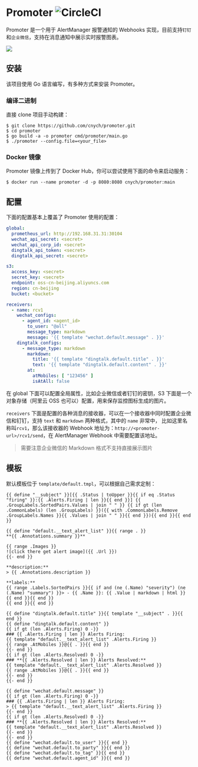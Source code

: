 # Promoter ![CircleCI](https://circleci.com/gh/cnych/promoter/tree/main.svg?style=shield)

Promoter 是一个用于 AlertManager 报警通知的 Webhooks 实现，目前支持`钉钉`和`企业微信`，支持在消息通知中展示实时报警图表。

![](https://bxdc-static.oss-cn-beijing.aliyuncs.com/images/20220226181006.png)


## 安装

该项目使用 Go 语言编写，有多种方式来安装 Promoter。

### 编译二进制

直接 clone 项目手动构建：
```shell
$ git clone https://github.com/cnych/promoter.git
$ cd promoter
$ go build -a -o promoter cmd/promoter/main.go
$ ./promoter --config.file=<your_file>
```

### Docker 镜像

Promoter 镜像上传到了 Docker Hub，你可以尝试使用下面的命令来启动服务：

```shell
$ docker run --name promoter -d -p 8080:8080 cnych/promoter:main
```

## 配置

下面的配置基本上覆盖了 Promoter 使用的配置：

```yaml
global:
  prometheus_url: http://192.168.31.31:30104
  wechat_api_secret: <secret>
  wechat_api_corp_id: <secret>
  dingtalk_api_token: <secret>
  dingtalk_api_secret: <secret>

s3:
  access_key: <secret>
  secret_key: <secret>
  endpoint: oss-cn-beijing.aliyuncs.com
  region: cn-beijing
  bucket: <bucket>

receivers:
  - name: rcv1
    wechat_configs:
      - agent_id: <agent_id>
        to_user: "@all"
        message_type: markdown
        message: '{{ template "wechat.default.message" . }}'
    dingtalk_configs:
      - message_type: markdown
        markdown:
          title: '{{ template "dingtalk.default.title" . }}'
          text: '{{ template "dingtalk.default.content" . }}'
        at:
          atMobiles: [ "123456" ]
          isAtAll: false
```

在 global 下面可以配置全局属性，比如企业微信或者钉钉的密钥，S3 下面是一个对象存储（阿里云 OSS 也可以）配置，用来保存监控图标生成的图片。

`receivers` 下面是配置的各种消息的接收器，可以在一个接收器中同时配置企业微信和钉钉，支持 `text` 和 `markdown` 两种格式，其中的 `name` 非常中，
比如这里名称叫`rcv1`，那么该接收器的 Webhook 地址为：`http://<promoter-url>/rcv1/send`，在 AlertManager Webhook 中需要配置该地址。

> 需要注意企业微信的 Markdown 格式不支持直接展示图片

## 模板

默认模板位于 `template/default.tmpl`，可以根据自己需求定制：

```tmpl
{{ define "__subject" }}[{{ .Status | toUpper }}{{ if eq .Status "firing" }}:{{ .Alerts.Firing | len }}{{ end }}] {{ .GroupLabels.SortedPairs.Values | join " " }} {{ if gt (len .CommonLabels) (len .GroupLabels) }}({{ with .CommonLabels.Remove .GroupLabels.Names }}{{ .Values | join " " }}{{ end }}){{ end }}{{ end }}

{{ define "default.__text_alert_list" }}{{ range . }}
**{{ .Annotations.summary }}**

{{ range .Images }}
![click there get alert image]({{ .Url }})
{{- end }}

**description:**
> {{ .Annotations.description }}

**labels:**
{{ range .Labels.SortedPairs }}{{ if and (ne (.Name) "severity") (ne (.Name) "summary") }}> - {{ .Name }}: {{ .Value | markdown | html }}
{{ end }}{{ end }}
{{ end }}{{ end }}

{{ define "dingtalk.default.title" }}{{ template "__subject" . }}{{ end }}
{{ define "dingtalk.default.content" }}
{{ if gt (len .Alerts.Firing) 0 -}}
### {{ .Alerts.Firing | len }} Alerts Firing:
{{ template "default.__text_alert_list" .Alerts.Firing }}
{{ range .AtMobiles }}@{{ . }}{{ end }}
{{- end }}
{{ if gt (len .Alerts.Resolved) 0 -}}
### **{{ .Alerts.Resolved | len }} Alerts Resolved:**
{{ template "default.__text_alert_list" .Alerts.Resolved }}
{{ range .AtMobiles }}@{{ . }}{{ end }}
{{- end }}
{{- end }}

{{ define "wechat.default.message" }}
{{ if gt (len .Alerts.Firing) 0 -}}
### {{ .Alerts.Firing | len }} Alerts Firing:
> {{ template "default.__text_alert_list" .Alerts.Firing }}
{{- end }}
{{ if gt (len .Alerts.Resolved) 0 -}}
### **{{ .Alerts.Resolved | len }} Alerts Resolved:**
{{ template "default.__text_alert_list" .Alerts.Resolved }}
{{- end }}
{{- end }}
{{ define "wechat.default.to_user" }}{{ end }}
{{ define "wechat.default.to_party" }}{{ end }}
{{ define "wechat.default.to_tag" }}{{ end }}
{{ define "wechat.default.agent_id" }}{{ end }}
```
